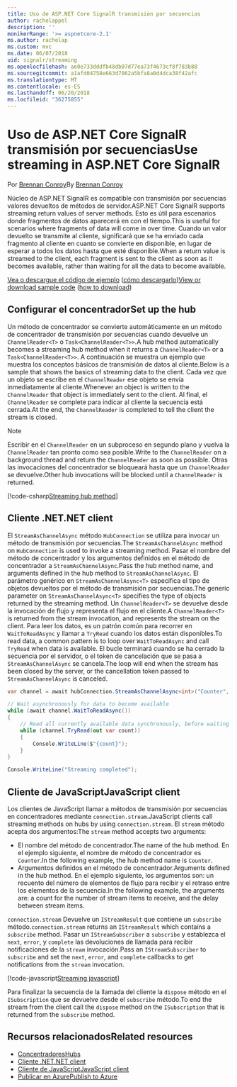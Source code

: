 ```yaml
---
title: Uso de ASP.NET Core SignalR transmisión por secuencias
author: rachelappel
description: ''
monikerRange: '>= aspnetcore-2.1'
ms.author: rachelap
ms.custom: mvc
ms.date: 06/07/2018
uid: signalr/streaming
ms.openlocfilehash: ae0e733dddfb48db07d77ea73f4673cf8f783b88
ms.sourcegitcommit: a1afd04758e663d7062a5bfa8a0d4dca38f42afc
ms.translationtype: MT
ms.contentlocale: es-ES
ms.lasthandoff: 06/20/2018
ms.locfileid: "36275855"
---
```

# <a name="use-streaming-in-aspnet-core-signalr"></a><span data-ttu-id="3ae1e-102">Uso de ASP.NET Core SignalR transmisión por secuencias</span><span class="sxs-lookup"><span data-stu-id="3ae1e-102">Use streaming in ASP.NET Core SignalR</span></span>

<span data-ttu-id="3ae1e-103">Por [Brennan Conroy](https://github.com/BrennanConroy)</span><span class="sxs-lookup"><span data-stu-id="3ae1e-103">By [Brennan Conroy](https://github.com/BrennanConroy)</span></span>

<span data-ttu-id="3ae1e-104">Núcleo de ASP.NET SignalR es compatible con transmisión por secuencias valores devueltos de métodos de servidor.</span><span class="sxs-lookup"><span data-stu-id="3ae1e-104">ASP.NET Core SignalR supports streaming return values of server methods.</span></span> <span data-ttu-id="3ae1e-105">Esto es útil para escenarios donde fragmentos de datos aparecerá en con el tiempo.</span><span class="sxs-lookup"><span data-stu-id="3ae1e-105">This is useful for scenarios where fragments of data will come in over time.</span></span> <span data-ttu-id="3ae1e-106">Cuando un valor devuelto se transmite al cliente, significará que se ha enviado cada fragmento al cliente en cuanto se convierte en disponible, en lugar de esperar a todos los datos hasta que esté disponible.</span><span class="sxs-lookup"><span data-stu-id="3ae1e-106">When a return value is streamed to the client, each fragment is sent to the client as soon as it becomes available, rather than waiting for all the data to become available.</span></span>

<span data-ttu-id="3ae1e-107">[Vea o descargue el código de ejemplo](https://github.com/aspnet/Docs/tree/live/aspnetcore/signalr/streaming/sample) ([cómo descargarlo](xref:tutorials/index#how-to-download-a-sample))</span><span class="sxs-lookup"><span data-stu-id="3ae1e-107">[View or download sample code](https://github.com/aspnet/Docs/tree/live/aspnetcore/signalr/streaming/sample) ([how to download](xref:tutorials/index#how-to-download-a-sample))</span></span>

## <a name="set-up-the-hub"></a><span data-ttu-id="3ae1e-108">Configurar el concentrador</span><span class="sxs-lookup"><span data-stu-id="3ae1e-108">Set up the hub</span></span>

<span data-ttu-id="3ae1e-109">Un método de concentrador se convierte automáticamente en un método de concentrador de transmisión por secuencias cuando devuelve un `ChannelReader<T>` o `Task<ChannelReader<T>>`.</span><span class="sxs-lookup"><span data-stu-id="3ae1e-109">A hub method automatically becomes a streaming hub method when it returns a `ChannelReader<T>` or a `Task<ChannelReader<T>>`.</span></span> <span data-ttu-id="3ae1e-110">A continuación se muestra un ejemplo que muestra los conceptos básicos de transmisión de datos al cliente.</span><span class="sxs-lookup"><span data-stu-id="3ae1e-110">Below is a sample that shows the basics of streaming data to the client.</span></span> <span data-ttu-id="3ae1e-111">Cada vez que un objeto se escribe en el `ChannelReader` ese objeto se envía inmediatamente al cliente.</span><span class="sxs-lookup"><span data-stu-id="3ae1e-111">Whenever an object is written to the `ChannelReader` that object is immediately sent to the client.</span></span> <span data-ttu-id="3ae1e-112">Al final, el `ChannelReader` se complete para indicar al cliente la secuencia está cerrada.</span><span class="sxs-lookup"><span data-stu-id="3ae1e-112">At the end, the `ChannelReader` is completed to tell the client the stream is closed.</span></span>

> [!NOTE]
> <span data-ttu-id="3ae1e-113">Escribir en el `ChannelReader` en un subproceso en segundo plano y vuelva la `ChannelReader` tan pronto como sea posible.</span><span class="sxs-lookup"><span data-stu-id="3ae1e-113">Write to the `ChannelReader` on a background thread and return the `ChannelReader` as soon as possible.</span></span> <span data-ttu-id="3ae1e-114">Otras las invocaciones del concentrador se bloqueará hasta que un `ChannelReader` se devuelve.</span><span class="sxs-lookup"><span data-stu-id="3ae1e-114">Other hub invocations will be blocked until a `ChannelReader` is returned.</span></span>

[!code-csharp[Streaming hub method](streaming/sample/hubs/streamhub.cs?range=10-34)]

## <a name="net-client"></a><span data-ttu-id="3ae1e-115">Cliente .NET</span><span class="sxs-lookup"><span data-stu-id="3ae1e-115">.NET client</span></span>

<span data-ttu-id="3ae1e-116">El `StreamAsChannelAsync` método `HubConnection` se utiliza para invocar un método de transmisión por secuencias.</span><span class="sxs-lookup"><span data-stu-id="3ae1e-116">The `StreamAsChannelAsync` method on `HubConnection` is used to invoke a streaming method.</span></span> <span data-ttu-id="3ae1e-117">Pasar el nombre del método de concentrador y los argumentos definidos en el método de concentrador a `StreamAsChannelAsync`.</span><span class="sxs-lookup"><span data-stu-id="3ae1e-117">Pass the hub method name, and arguments defined in the hub method to `StreamAsChannelAsync`.</span></span> <span data-ttu-id="3ae1e-118">El parámetro genérico en `StreamAsChannelAsync<T>` especifica el tipo de objetos devueltos por el método de transmisión por secuencias.</span><span class="sxs-lookup"><span data-stu-id="3ae1e-118">The generic parameter on `StreamAsChannelAsync<T>` specifies the type of objects returned by the streaming method.</span></span> <span data-ttu-id="3ae1e-119">Un `ChannelReader<T>` se devuelve desde la invocación de flujo y representa el flujo en el cliente.</span><span class="sxs-lookup"><span data-stu-id="3ae1e-119">A `ChannelReader<T>` is returned from the stream invocation, and represents the stream on the client.</span></span> <span data-ttu-id="3ae1e-120">Para leer los datos, es un patrón común para recorrer en `WaitToReadAsync` y llamar a `TryRead` cuando los datos están disponibles.</span><span class="sxs-lookup"><span data-stu-id="3ae1e-120">To read data, a common pattern is to loop over `WaitToReadAsync` and call `TryRead` when data is available.</span></span> <span data-ttu-id="3ae1e-121">El bucle terminará cuando se ha cerrado la secuencia por el servidor, o el token de cancelación que se pasa a `StreamAsChannelAsync` se cancela.</span><span class="sxs-lookup"><span data-stu-id="3ae1e-121">The loop will end when the stream has been closed by the server, or the cancellation token passed to `StreamAsChannelAsync` is canceled.</span></span>

```csharp
var channel = await hubConnection.StreamAsChannelAsync<int>("Counter", 10, 500, CancellationToken.None);

// Wait asynchronously for data to become available
while (await channel.WaitToReadAsync())
{
    // Read all currently available data synchronously, before waiting for more data
    while (channel.TryRead(out var count))
    {
        Console.WriteLine($"{count}");
    }
}

Console.WriteLine("Streaming completed");
```

## <a name="javascript-client"></a><span data-ttu-id="3ae1e-122">Cliente de JavaScript</span><span class="sxs-lookup"><span data-stu-id="3ae1e-122">JavaScript client</span></span>

<span data-ttu-id="3ae1e-123">Los clientes de JavaScript llamar a métodos de transmisión por secuencias en concentradores mediante `connection.stream`.</span><span class="sxs-lookup"><span data-stu-id="3ae1e-123">JavaScript clients call streaming methods on hubs by using `connection.stream`.</span></span> <span data-ttu-id="3ae1e-124">El `stream` método acepta dos argumentos:</span><span class="sxs-lookup"><span data-stu-id="3ae1e-124">The `stream` method accepts two arguments:</span></span>

* <span data-ttu-id="3ae1e-125">El nombre del método de concentrador.</span><span class="sxs-lookup"><span data-stu-id="3ae1e-125">The name of the hub method.</span></span> <span data-ttu-id="3ae1e-126">En el ejemplo siguiente, el nombre de método de concentrador es `Counter`.</span><span class="sxs-lookup"><span data-stu-id="3ae1e-126">In the following example, the hub method name is `Counter`.</span></span>
* <span data-ttu-id="3ae1e-127">Argumentos definidos en el método de concentrador.</span><span class="sxs-lookup"><span data-stu-id="3ae1e-127">Arguments defined in the hub method.</span></span> <span data-ttu-id="3ae1e-128">En el ejemplo siguiente, los argumentos son: un recuento del número de elementos de flujo para recibir y el retraso entre los elementos de la secuencia.</span><span class="sxs-lookup"><span data-stu-id="3ae1e-128">In the following example, the arguments are: a count for the number of stream items to receive, and the delay between stream items.</span></span>

<span data-ttu-id="3ae1e-129">`connection.stream` Devuelve un `IStreamResult` que contiene un `subscribe` método.</span><span class="sxs-lookup"><span data-stu-id="3ae1e-129">`connection.stream` returns an `IStreamResult` which contains a `subscribe` method.</span></span> <span data-ttu-id="3ae1e-130">Pasar un `IStreamSubscriber` a `subscribe` y establezca el `next`, `error`, y `complete` las devoluciones de llamada para recibir notificaciones de la `stream` invocación.</span><span class="sxs-lookup"><span data-stu-id="3ae1e-130">Pass an `IStreamSubscriber` to `subscribe` and set the `next`, `error`, and `complete` callbacks to get notifications from the `stream` invocation.</span></span>

[!code-javascript[Streaming javascript](streaming/sample/wwwroot/js/stream.js?range=19-36)]

<span data-ttu-id="3ae1e-131">Para finalizar la secuencia de la llamada del cliente la `dispose` método en el `ISubscription` que se devuelve desde el `subscribe` método.</span><span class="sxs-lookup"><span data-stu-id="3ae1e-131">To end the stream from the client call the `dispose` method on the `ISubscription` that is returned from the `subscribe` method.</span></span>

## <a name="related-resources"></a><span data-ttu-id="3ae1e-132">Recursos relacionados</span><span class="sxs-lookup"><span data-stu-id="3ae1e-132">Related resources</span></span>

* [<span data-ttu-id="3ae1e-133">Concentradores</span><span class="sxs-lookup"><span data-stu-id="3ae1e-133">Hubs</span></span>](xref:signalr/hubs)
* [<span data-ttu-id="3ae1e-134">Cliente .NET</span><span class="sxs-lookup"><span data-stu-id="3ae1e-134">.NET client</span></span>](xref:signalr/dotnet-client)
* [<span data-ttu-id="3ae1e-135">Cliente de JavaScript</span><span class="sxs-lookup"><span data-stu-id="3ae1e-135">JavaScript client</span></span>](xref:signalr/javascript-client)
* [<span data-ttu-id="3ae1e-136">Publicar en Azure</span><span class="sxs-lookup"><span data-stu-id="3ae1e-136">Publish to Azure</span></span>](xref:signalr/publish-to-azure-web-app)